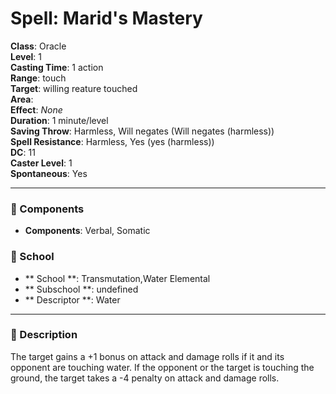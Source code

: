 
# Spell: Marid's Mastery
**Class**: Oracle  
**Level**: 1  
**Casting Time**: 1 action  
**Range**: touch  
**Target**: willing reature touched  
**Area**:   
**Effect**: _None_  
**Duration**: 1 minute/level  
**Saving Throw**: Harmless, Will negates (Will negates (harmless))  
**Spell Resistance**: Harmless, Yes (yes (harmless))  
**DC**: 11  
**Caster Level**: 1  
**Spontaneous**: Yes

---

### 🔮 Components
- **Components**: Verbal, Somatic

### 🏫 School
- ** School **: Transmutation,Water Elemental
- ** Subschool **: undefined
- ** Descriptor **: Water
---

### 📜 Description
The target gains a +1 bonus on attack and damage rolls if it and its opponent are touching water. If the opponent or the target is touching the ground, the target takes a -4 penalty on attack and damage rolls.
